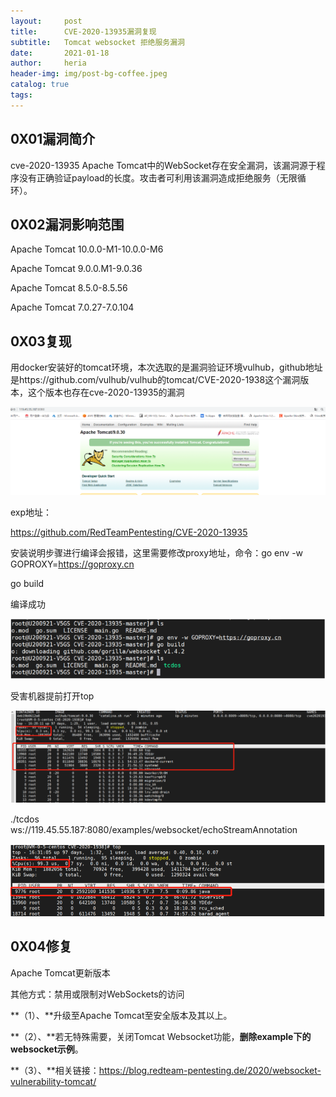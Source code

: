 ```yaml
---
layout:     post
title:      CVE-2020-13935漏洞复现
subtitle:   Tomcat websocket 拒绝服务漏洞
date:       2021-01-18
author:     heria
header-img: img/post-bg-coffee.jpeg
catalog: true
tags:
---
```




## 0X01漏洞简介

cve-2020-13935   Apache Tomcat中的WebSocket存在安全漏洞，该漏洞源于程序没有正确验证payload的长度。攻击者可利用该漏洞造成拒绝服务（无限循环）。

## 0X02漏洞影响范围

Apache Tomcat 10.0.0-M1-10.0.0-M6

Apache Tomcat 9.0.0.M1-9.0.36

Apache Tomcat 8.5.0-8.5.56

Apache Tomcat 7.0.27-7.0.104

## 0X03复现

用docker安装好的tomcat环境，本次选取的是漏洞验证环境vulhub，github地址是https://github.com/vulhub/vulhub的tomcat/CVE-2020-1938这个漏洞版本，这个版本也存在cve-2020-13935的漏洞

![image-20210325181533802](https://raw.githubusercontent.com/heriachen/cloudimg/main/img/image-20210325181533802.png)



exp地址：

https://github.com/RedTeamPentesting/CVE-2020-13935

安装说明步骤进行编译会报错，这里需要修改proxy地址，命令：go env -w GOPROXY=https://goproxy.cn

go build

编译成功

![image-20210325181604539](https://raw.githubusercontent.com/heriachen/cloudimg/main/img/image-20210325181604539.png)



受害机器提前打开top

![image-20210325181630250](https://raw.githubusercontent.com/heriachen/cloudimg/main/img/image-20210325181630250.png)



./tcdos    ws://119.45.55.187:8080/examples/websocket/echoStreamAnnotation

![image-20210325181739406](https://raw.githubusercontent.com/heriachen/cloudimg/main/img/image-20210325181739406.png)



## 0X04修复

Apache Tomcat更新版本

其他方式：禁用或限制对WebSockets的访问

  **（1）、**升级至Apache Tomcat至安全版本及其以上。

  **（2）、**若无特殊需要，关闭Tomcat Websocket功能，**删除example下的websocket示例**。

  **（3）、**相关链接：https://blog.redteam-pentesting.de/2020/websocket-vulnerability-tomcat/